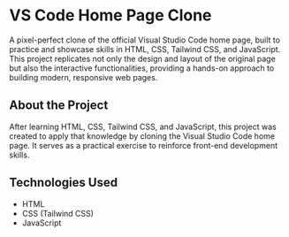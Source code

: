 # VS Code Home Page Clone

A pixel-perfect clone of the official Visual Studio Code home page, built to practice and showcase skills in HTML, CSS, Tailwind CSS, and JavaScript. This project replicates not only the design and layout of the original page but also the interactive functionalities, providing a hands-on approach to building modern, responsive web pages.

## About the Project

After learning HTML, CSS, Tailwind CSS, and JavaScript, this project was created to apply that knowledge by cloning the Visual Studio Code home page. It serves as a practical exercise to reinforce front-end development skills.

## Technologies Used

- HTML
- CSS (Tailwind CSS)
- JavaScript
